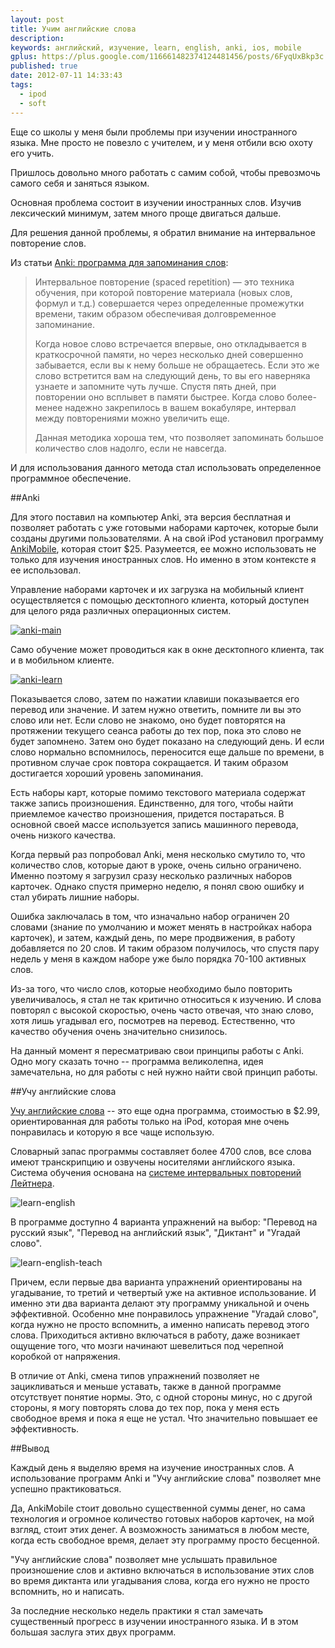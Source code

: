 ```yaml
---
layout: post
title: Учим английские слова
description: 
keywords: английский, изучение, learn, english, anki, ios, mobile
gplus: https://plus.google.com/116661482374124481456/posts/6FyqUxBkp3c
published: true
date: 2012-07-11 14:33:43
tags:
  - ipod
  - soft
---
```


Еще со школы у меня были проблемы при изучении иностранного языка. Мне просто не повезло с учителем, и у меня отбили всю охоту его учить.

Пришлось довольно много работать с самим собой, чтобы превозмочь самого себя и заняться  языком.

Основная проблема состоит в изучении иностранных слов. Изучив лексический минимум, затем много проще двигаться дальше.

Для решения данной проблемы, я обратил внимание на интервальное повторение слов.

<!--more-->

Из статьи [Anki: программа для запоминания слов](http://www.eugeniavlasova.info/2009/02/anki.html "Anki: программа для запоминания слов"):

> Интервальное повторение (spaced repetition) — это техника обучения, при которой повторение материала (новых слов, формул и т.д.) совершается через определенные промежутки времени, таким образом обеспечивая долговременное запоминание. 
> 
> Когда новое слово встречается впервые, оно откладывается в краткосрочной памяти, но через несколько дней совершенно забывается, если вы к нему больше не обращаетесь. Если это же слово встретится вам на следующий день, то вы его наверняка узнаете и запомните чуть лучше. Cпустя пять дней, при повторении оно всплывет в памяти быстрее. Когда слово более-менее надежно закрепилось в вашем вокабуляре, интервал между повторениями можно увеличить еще. 
> 
> Данная методика хороша тем, что позволяет запоминать большое количество слов надолго, если не навсегда.

И для использования данного метода стал использовать определенное программное обеспечение.

##Anki

Для этого поставил на компьютер Anki, эта версия бесплатная и позволяет работать с уже готовыми наборами карточек, которые были созданы другими пользователями. А на свой iPod установил программу [AnkiMobile](http://itunes.apple.com/ru/app/ankimobile-flashcards/id373493387?mt=8), которая стоит $25. Разумеется, ее можно использовать не только для изучения иностранных слов. Но именно в этом контексте я ее использовал.

Управление наборами карточек и их загрузка на мобильный клиент осуществляется с помощью десктопного клиента, который доступен для целого ряда различных операционных систем.

[![anki-main](http://static.juev.ru/2012/07/anki-main-th.png "Anki Main Window")](http://static.juev.ru/2012/07/anki-main.png "Anki Main Window")

Само обучение может проводиться как в окне десктопного клиента, так и в мобильном клиенте.

[![anki-learn](http://static.juev.ru/2012/07/anki-learn-th.png "Anki Learn Window")](http://static.juev.ru/2012/07/anki-learn.png "Anki Learn Window")

Показывается слово, затем по нажатии клавиши показывается его перевод или значение. И затем нужно ответить, помните ли вы это слово или нет. Если слово не знакомо, оно будет повторятся на протяжении текущего сеанса работы до тех пор, пока это слово не будет запомнено. Затем оно будет показано на следующий день. И если слово нормально вспомнилось, переносится еще дальше по времени, в противном случае срок повтора сокращается. И таким образом достигается хороший уровень запоминания.

Есть наборы карт, которые помимо текстового материала содержат также запись произношения. Единственно, для того, чтобы найти приемлемое качество произношения, придется постараться. В основной своей массе используется запись машинного перевода, очень низкого качества.

Когда первый раз попробовал Anki, меня несколько смутило то, что количество слов, которые дают в уроке, очень сильно ограничено. Именно поэтому я загрузил сразу несколько различных наборов карточек. Однако спустя примерно неделю, я понял свою ошибку и стал убирать лишние наборы. 

Ошибка заключалась в том, что изначально набор ограничен 20 словами (знание по умолчанию и может менять в настройках набора карточек), и затем, каждый день, по мере продвижения, в работу добавляется по 20 слов. И таким образом получилось, что спустя пару недель у меня в каждом наборе уже было порядка 70-100 активных слов.

Из-за того, что число слов, которые необходимо было повторить увеличивалось, я стал не так критично относиться к изучению. И слова повторял с высокой скоростью, очень часто отвечая, что знаю слово, хотя лишь угадывал его, посмотрев на перевод. Естественно, что качество обучения очень значительно снизилось.

На данный момент я пересматриваю свои принципы работы с Anki. Одно могу сказать точно -- программа великолепна, идея замечательна, но для работы с ней нужно найти свой принцип работы.

##Учу английские слова

[Учу английские слова](http://itunes.apple.com/ru/app/ucu-anglijskie-slova/id531747255?mt=8) -- это еще одна программа, стоимостью в $2.99, ориентированная для работы только на iPod, которая мне очень понравилась и которую я все чаще использую.

Словарный запас программы составляет более 4700 слов, все слова имеют транскрипцию и озвучены носителями английского языка. Система обучения основана на [системе интервальных повторений Лейтнера](http://ru.wikipedia.org/wiki/Система_Лейтнера).

![learn-english](http://static.juev.ru/2012/07/learn-english.jpg "Учу английские слова – обзор")

В программе доступно 4 варианта упражнений на выбор: "Перевод на русский язык", "Перевод на английский язык", "Диктант" и "Угадай слово".

![learn-english-teach](http://static.juev.ru/2012/07/learn-english-2.jpg "Учу английские слова – обучение")

Причем, если первые два варианта упражнений ориентированы на угадывание, то третий и четвертый уже на активное использование. И именно эти два варианта делают эту программу уникальной и очень эффективной. Особенно мне понравилось упражнение "Угадай слово", когда нужно не просто вспомнить, а именно написать перевод этого слова. Приходиться активно включаться в работу, даже возникает ощущение того, что мозги начинают шевелиться под черепной коробкой от напряжения.

В отличие от Anki, смена типов упражнений позволяет не зацикливаться и меньше уставать, также в данной программе отсутствует понятие нормы. Это, с одной стороны минус, но с другой стороны, я могу повторять слова до тех пор, пока у меня есть свободное время и пока я еще не устал. Что значительно повышает ее эффективность.

##Вывод

Каждый день я выделяю время на изучение иностранных слов. А использование программ Anki и "Учу английские слова" позволяет мне успешно практиковаться.

Да, AnkiMobile стоит довольно существенной суммы денег, но сама технология и огромное количество готовых наборов карточек, на мой взгляд, стоит этих денег. А возможность заниматься в любом месте, когда есть свободное время, делает эту программу просто бесценной. 

"Учу английские слова" позволяет мне услышать правильное произношение слов и активно включаться в использование этих слов во время диктанта или угадывания слова, когда его нужно не просто вспомнить, но и написать. 

За последние несколько недель практики я стал замечать существенный прогресс в изучении иностранного языка. И в этом большая заслуга этих двух программ.